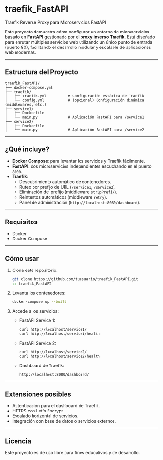 # traefik_FastAPI

Traefik Reverse Proxy para Microservicios FastAPI

Este proyecto demuestra cómo configurar un entorno de microservicios basado en **FastAPI** gestionado por el **proxy inverso Traefik**. Está diseñado para enrutar múltiples servicios web utilizando un único punto de entrada (puerto 80), facilitando el desarrollo modular y escalable de aplicaciones web modernas.

---

## Estructura del Proyecto

```
traefik_FastAPI/
├── docker-compose.yml
├── traefik/
│   ├── traefik.yml          # Configuración estática de Traefik
│   └── config.yml           # (opcional) Configuración dinámica (middlewares, etc.)
├── service1/
│   ├── Dockerfile
│   └── main.py              # Aplicación FastAPI para /service1
├── service2/
│   ├── Dockerfile
│   └── main.py              # Aplicación FastAPI para /service2
```

---

## ¿Qué incluye?

- **Docker Compose**: para levantar los servicios y Traefik fácilmente.
- **FastAPI**: dos microservicios independientes escuchando en el puerto `8000`.
- **Traefik**:
  - Descubrimiento automático de contenedores.
  - Ruteo por prefijo de URL (`/service1`, `/service2`).
  - Eliminación del prefijo (middleware `stripPrefix`).
  - Reintentos automáticos (middleware `retry`).
  - Panel de administración (`http://localhost:8080/dashboard`).

---

## Requisitos

- Docker
- Docker Compose

---

## Cómo usar

1. Clona este repositorio:
   ```bash
   git clone https://github.com/tuusuario/traefik_FastAPI.git
   cd traefik_FastAPI
   ```

2. Levanta los contenedores:
   ```bash
   docker-compose up --build
   ```

3. Accede a los servicios:

   - FastAPI Service 1:
     ```bash
     curl http://localhost/service1/
     curl http://localhost/service1/health
     ```

   - FastAPI Service 2:
     ```bash
     curl http://localhost/service2/
     curl http://localhost/service2/health
     ```

   - Dashboard de Traefik:
     ```
     http://localhost:8080/dashboard/
     ```

---

## Extensiones posibles

- Autenticación para el dashboard de Traefik.
- HTTPS con Let's Encrypt.
- Escalado horizontal de servicios.
- Integración con base de datos o servicios externos.

---

## Licencia

Este proyecto es de uso libre para fines educativos y de desarrollo.
